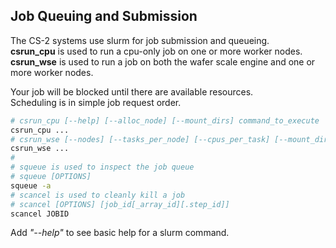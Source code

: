 ## Job Queuing and Submission
The CS-2 systems use slurm for job submission and queueing.<br>
**csrun_cpu** is used to run a cpu-only job on one or more worker nodes.<br>
**csrun_wse** is used to run a job on both the wafer scale engine and one or more worker nodes.

Your job will be blocked until there are available resources.<br>
Scheduling is in simple job request order.
```bash
# csrun_cpu [--help] [--alloc_node] [--mount_dirs] command_to_execute
csrun_cpu ...
# csrun_wse [--nodes] [--tasks_per_node] [--cpus_per_task] [--mount_dirs] command_for_cs_execution
csrun_wse ...
#
# squeue is used to inspect the job queue
# squeue [OPTIONS]
squeue -a
# scancel is used to cleanly kill a job
# scancel [OPTIONS] [job_id[_array_id][.step_id]]
scancel JOBID
```

Add *"--help"* to see basic help for a slurm command.

